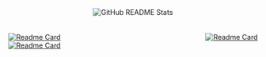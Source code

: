 <div align="center">
  <img src="https://github-readme-stats.vercel.app/api/top-langs?username=alexbabits&show_icons=true&locale=en&layout=compact&custom_title=Primary%20Languages&hide=jupyter%20notebook,html,css,tcl,c%23" alt="GitHub README Stats">
</div>
<br/>
<br/>
<div align="center" style="display: flex; justify-content: space-between;">
  <a href="https://github.com/alexbabits/ethernaut-solutions-hardhat">
    <img src="https://github-readme-stats.vercel.app/api/pin/?username=alexbabits&repo=ethernaut-solutions-hardhat" alt="Readme Card">
  </a>
  <a href="https://github.com/alexbabits/guns-and-coffee-dapp">
    <img src="https://github-readme-stats.vercel.app/api/pin/?username=alexbabits&repo=guns-and-coffee-dapp" alt="Readme Card">
  </a>
</div>
<div align="center" style="display: flex; justify-content: space-between;">
  <a href="https://github.com/alexbabits/quadratic-voting-dApp">
    <img src="https://github-readme-stats.vercel.app/api/pin/?username=alexbabits&repo=quadratic-voting-dApp" alt="Readme Card">
  </a>
</div>
